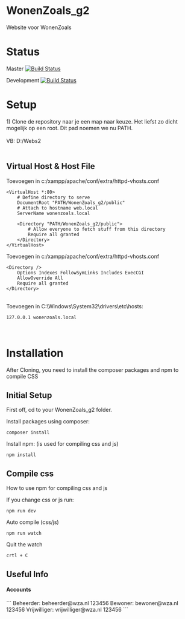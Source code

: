 # WonenZoals_g2 
Website voor WonenZoals

<h1>Status</h1>

Master 
[![Build Status](https://travis-ci.com/AvansMartijn/WonenZoals_g2.svg?token=cMYcmim3J5pom6ekzBWX&branch=master)](https://travis-ci.com/AvansMartijn/WonenZoals_g2)

Development
[![Build Status](https://travis-ci.com/AvansMartijn/WonenZoals_g2.svg?token=cMYcmim3J5pom6ekzBWX&branch=development)](https://travis-ci.com/AvansMartijn/WonenZoals_g2)
<br>
<h1>Setup</h1>
1) Clone de repository naar je een map naar keuze. Het liefst zo dicht mogelijk op een root. Dit pad noemen we nu PATH.<br> <br>
VB: D:/Webs2 <br> <br>
<H2>Virtual Host & Host File</H2>
Toevoegen in c:/xampp/apache/conf/extra/httpd-vhosts.conf

```
<VirtualHost *:80>
    # Define directory to serve
    DocumentRoot "PATH/WonenZoals_g2/public"
    # Attach to hostname web.local
    ServerName wonenzoals.local

    <Directory "PATH/WonenZoals_g2/public">
        # Allow everyone to fetch stuff from this directory
        Require all granted
    </Directory>
</VirtualHost>
```

Toevoegen in c:/xampp/apache/conf/extra/httpd-vhosts.conf

```
<Directory />
    Options Indexes FollowSymLinks Includes ExecCGI
    AllowOverride All
    Require all granted
</Directory>
```

<br>
Toevoegen in C:\Windows\System32\drivers\etc\hosts: <br>

```
127.0.0.1 wonenzoals.local
```
<br>


<h1>Installation</h1>

After Cloning, you need to install the composer packages and npm to compile CSS

<h2>Initial Setup</h2>

First off, cd to your WonenZoals_g2 folder.

Install packages using composer:

```
composer install
```
Install npm: (is used for compiling css and js) 
```
npm install
```
<h2>Compile css</h2>

How to use npm for compiling css and js

If you change css or js run:
```
npm run dev
```

Auto compile (css/js)

```
npm run watch
```

Quit the watch 

```
crtl + C
```

<h2>Useful Info</h2>

<h4>Accounts</h4>
```
Beheerder: beheerder@wza.nl 123456
Bewoner: bewoner@wza.nl 123456
Vrijwilliger: vrijwilliger@wza.nl 123456
```